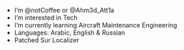 - I’m @notCoffee or @Ahm3d_Att1a
- I’m interested in Tech
- I’m currently learning Aircraft Maintenance Engineering
- Languages: Arabic, English & Russian
- Patched Sur Localizer

